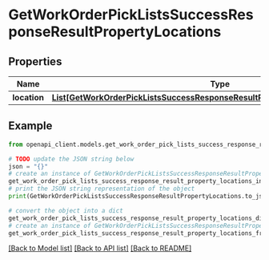 # GetWorkOrderPickListsSuccessResponseResultPropertyLocations


## Properties

Name | Type | Description | Notes
------------ | ------------- | ------------- | -------------
**location** | [**List[GetWorkOrderPickListsSuccessResponseResultPropertyLocationsLocationInner]**](GetWorkOrderPickListsSuccessResponseResultPropertyLocationsLocationInner.md) |  | 

## Example

```python
from openapi_client.models.get_work_order_pick_lists_success_response_result_property_locations import GetWorkOrderPickListsSuccessResponseResultPropertyLocations

# TODO update the JSON string below
json = "{}"
# create an instance of GetWorkOrderPickListsSuccessResponseResultPropertyLocations from a JSON string
get_work_order_pick_lists_success_response_result_property_locations_instance = GetWorkOrderPickListsSuccessResponseResultPropertyLocations.from_json(json)
# print the JSON string representation of the object
print(GetWorkOrderPickListsSuccessResponseResultPropertyLocations.to_json())

# convert the object into a dict
get_work_order_pick_lists_success_response_result_property_locations_dict = get_work_order_pick_lists_success_response_result_property_locations_instance.to_dict()
# create an instance of GetWorkOrderPickListsSuccessResponseResultPropertyLocations from a dict
get_work_order_pick_lists_success_response_result_property_locations_from_dict = GetWorkOrderPickListsSuccessResponseResultPropertyLocations.from_dict(get_work_order_pick_lists_success_response_result_property_locations_dict)
```
[[Back to Model list]](../README.md#documentation-for-models) [[Back to API list]](../README.md#documentation-for-api-endpoints) [[Back to README]](../README.md)



